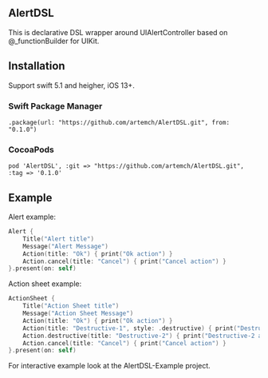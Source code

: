 ## AlertDSL

This is declarative DSL wrapper around UIAlertController based on @_functionBuilder for UIKit.

## Installation

Support swift 5.1 and heigher, iOS 13+.

### Swift Package Manager

```
.package(url: "https://github.com/artemch/AlertDSL.git", from: "0.1.0")
```

### CocoaPods

```
pod 'AlertDSL', :git => "https://github.com/artemch/AlertDSL.git", :tag => '0.1.0'
```

## Example

Alert example:
```swift
Alert {
    Title("Alert title")
    Message("Alert Message")
    Action(title: "Ok") { print("Ok action") }
    Action.cancel(title: "Cancel") { print("Cancel action") }
}.present(on: self)
```

Action sheet example:
```swift
ActionSheet {
    Title("Action Sheet title")
    Message("Action Sheet Message")
    Action(title: "Ok") { print("Ok action") }
    Action(title: "Destructive-1", style: .destructive) { print("Destructive-1 action") }
    Action.destructive(title: "Destructive-2") { print("Destructive-2 action") }
    Action.cancel(title: "Cancel") { print("Cancel action") }
}.present(on: self)
```

For interactive example look at the AlertDSL-Example project.
